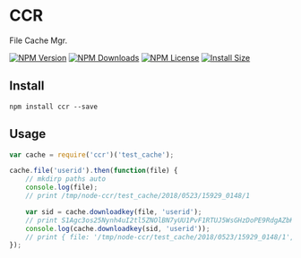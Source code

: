 # CCR

File Cache Mgr.

[![NPM Version][npm-image]][npm-url]
[![NPM Downloads][downloads-image]][npm-url]
[![NPM License][license-image]][npm-url]
[![Install Size][install-size-image]][install-size-url]

## Install

```shell
npm install ccr --save
```

## Usage

```javascript
var cache = require('ccr')('test_cache');

cache.file('userid').then(function(file) {
    // mkdirp paths auto
    console.log(file);
    // print /tmp/node-ccr/test_cache/2018/0523/15929_0148/1

    var sid = cache.downloadkey(file, 'userid');
    // print S1Agc3os25Nynh4uI2tl5ZNOlBN7yUU1PvF1RTUJ5WsGHzDoPE9RdgAZbKvvr7EP
    console.log(cache.downloadkey(sid, 'userid'));
    // print { file: '/tmp/node-ccr/test_cache/2018/0523/15929_0148/1', ttl: 1527075918176 }
});
```

[npm-image]: https://img.shields.io/npm/v/ccr.svg
[downloads-image]: https://img.shields.io/npm/dm/ccr.svg
[npm-url]: https://www.npmjs.org/package/ccr
[license-image]: https://img.shields.io/npm/l/ccr.svg
[install-size-url]: https://packagephobia.now.sh/result?p=ccr
[install-size-image]: https://packagephobia.now.sh/badge?p=ccr
